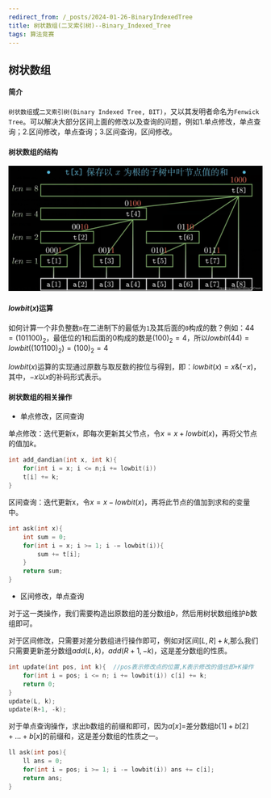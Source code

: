 ```yaml
---
redirect_from: /_posts/2024-01-26-BinaryIndexedTree
title: 树状数组(二叉索引树)--Binary_Indexed_Tree
tags: 算法竞赛
---
```


## 树状数组

#### 简介

`树状数组`或`二叉索引树(Binary Indexed Tree, BIT)`，又以其发明者命名为`Fenwick Tree`。可以解决大部分区间上面的修改以及查询的问题，例如1.单点修改，单点查询；2.区间修改，单点查询；3.区间查询，区间修改。

#### 树状数组的结构

![image](/assets/images/bit/structure.png)

#### $lowbit(x)$运算

如何计算一个非负整数`n`在二进制下的最低为`1`及其后面的`0`构成的数？例如：$44 = (101100)_2$，最低位的1和后面的0构成的数是$(100)_2 = 4$，所以$lowbit(44) = lowbit((101100)_2) = (100)_2 = 4$

$lowbit(x)$运算的实现通过原数与取反数的按位与得到，即：$lowbit(x)=x\&(-x)$，其中，$-x$以$x$的补码形式表示。

#### 树状数组的相关操作

- 单点修改，区间查询

单点修改：迭代更新x，即每次更新其父节点，令$x=x+lowbit(x)$，再将父节点的值加$k$。

```cpp
int add_dandian(int x, int k){
	for(int i = x; i <= n;i += lowbit(i))
	t[i] += k;
}
```

区间查询：迭代更新x，令$x=x-lowbit(x)$，再将此节点的值加到求和的变量中。

```cpp
int ask(int x){
	int sum = 0;
	for(int i = x; i >= 1; i -= lowbit(i)){
		sum += t[i];
	}
	return sum;
}
```

- 区间修改，单点查询

对于这一类操作，我们需要构造出原数组的差分数组$b$，然后用树状数组维护$b$数组即可。

对于区间修改，只需要对差分数组进行操作即可，例如对区间$[L,R]+k$,那么我们只需要更新差分数组$add(L,k)$，$add(R+1,-k)$，这是差分数组的性质。

```cpp
int update(int pos, int k){  //pos表示修改点的位置,K表示修改的值也即+K操作
	for(int i = pos; i <= n; i += lowbit(i)) c[i] += k;
	return 0;
}
update(L, k);
update(R+1, -k);
```

对于单点查询操作，求出b数组的前缀和即可，因为$a[x]=$差分数组$b[1]+b[2]+…+b[x]$的前缀和，这是差分数组的性质之一。
```cpp
ll ask(int pos){
	ll ans = 0;
	for(int i = pos; i >= 1; i -= lowbit(i)) ans += c[i];
	return ans;
} 
```
